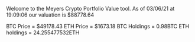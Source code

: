 Welcome to the Meyers Crypto Portfolio Value tool. 
As of 03/06/21 at 19:09:06 our valuation is $88778.64 

BTC Price = $49178.43
 ETH Price = $1673.18
BTC Holdings = 0.98BTC
 ETH holdings = 24.255477532ETH 
